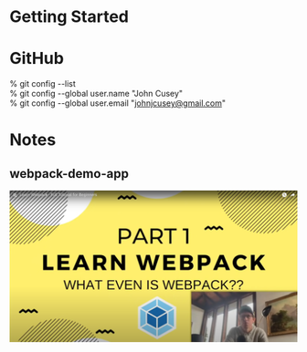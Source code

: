 # Getting Started

# GitHub   
% git config --list         
% git config --global user.name "John Cusey"   
% git config --global user.email "johnjcusey@gmail.com"          

# Notes
## webpack-demo-app
<img src="https://github.com/johncusey/Getting_Started/blob/main/Images/webpack-demo-app/title-page.png" alt="Title Page">
